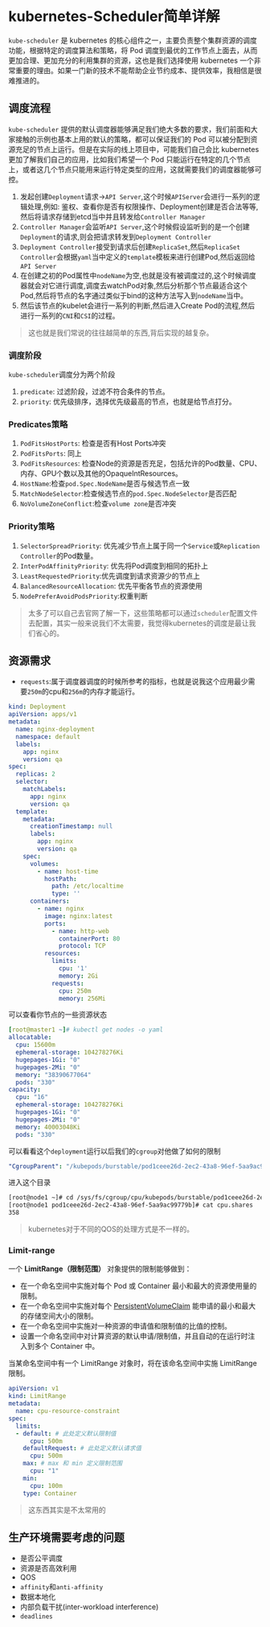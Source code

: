# kubernetes-Scheduler简单详解

`kube-scheduler` 是 kubernetes 的核心组件之一，主要负责整个集群资源的调度功能，根据特定的调度算法和策略，将 Pod 调度到最优的工作节点上面去，从而更加合理、更加充分的利用集群的资源，这也是我们选择使用 kubernetes 一个非常重要的理由。如果一门新的技术不能帮助企业节约成本、提供效率，我相信是很难推进的。

## 调度流程

`kube-scheduler` 提供的默认调度器能够满足我们绝大多数的要求，我们前面和大家接触的示例也基本上用的默认的策略，都可以保证我们的 Pod 可以被分配到资源充足的节点上运行。但是在实际的线上项目中，可能我们自己会比 kubernetes 更加了解我们自己的应用，比如我们希望一个 Pod 只能运行在特定的几个节点上，或者这几个节点只能用来运行特定类型的应用，这就需要我们的调度器能够可控。

1. 发起创建`Deployment`请求->`API Server`,这个时候`APIServer`会进行一系列的逻辑处理,例如: 鉴权、查看你是否有权限操作、Deployment创建是否合法等等,然后将请求存储到etcd当中并且转发给`Controller Manager`
2. `Controller Manager`会监听`API Server`,这个时候假设监听到的是一个创建`Deployment`的请求,则会把请求转发到`Deployment Controller`
3. `Deployment Controller`接受到请求后创建`ReplicaSet`,然后`ReplicaSet Controller`会根据`yaml`当中定义的`template`模板来进行创建Pod,然后返回给`API Server`
4. 在创建之初的Pod属性中`nodeName`为空,也就是没有被调度过的,这个时候调度器就会对它进行调度,调度去watchPod对象,然后分析那个节点最适合这个Pod,然后将节点的名字通过类似于bind的这种方法写入到`nodeName`当中。
5. 然后该节点的kubelet会进行一系列的判断,然后进入Create Pod的流程,然后进行一系列的`CNI`和`CSI`的过程。

> 这也就是我们常说的往往越简单的东西,背后实现的越复杂。

### 调度阶段

`kube-scheduler`调度分为两个阶段

1. `predicate`: 过滤阶段，过滤不符合条件的节点。
2. `priority`: 优先级排序，选择优先级最高的节点，也就是给节点打分。

### Predicates策略

1. `PodFitsHostPorts`: 检查是否有Host Ports冲突
2. `PodFitsPorts`: 同上
3. `PodFitsResources`: 检查Node的资源是否充足，包括允许的Pod数量、CPU、内存、GPU个数以及其他的OpaqueIntResources。
4. `HostName`:检查`pod.Spec.NodeName`是否与候选节点一致
5. `MatchNodeSelector`:检查候选节点的`pod.Spec.NodeSelector`是否匹配
6. `NoVolumeZoneConflict`:检查`volume zone`是否冲突

### Priority策略

1. `SelectorSpreadPriority`: 优先减少节点上属于同一个`Service`或`Replication Controller`的Pod数量。
2. `InterPodAffinityPriority`: 优先将Pod调度到相同的拓扑上
3. `LeastRequestedPriority`:优先调度到请求资源少的节点上
4. `BalancedResourceAllocation`: 优先平衡各节点的资源使用
5. `NodePreferAvoidPodsPriority`:权重判断

> 太多了可以自己去官网了解一下，这些策略都可以通过`scheduler`配置文件去配置，其实一般来说我们不太需要，我觉得kubernetes的调度是最让我们省心的。

## 资源需求

- `requests`:属于调度器调度的时候所参考的指标，也就是说我这个应用最少需要`250m`的cpu和`256m`的内存才能运行。

```yaml
kind: Deployment
apiVersion: apps/v1
metadata:
  name: nginx-deployment
  namespace: default
  labels:
    app: nginx
    version: qa
spec:
  replicas: 2
  selector:
    matchLabels:
      app: nginx
      version: qa
  template:
    metadata:
      creationTimestamp: null
      labels:
        app: nginx
        version: qa
    spec:
      volumes:
        - name: host-time
          hostPath:
            path: /etc/localtime
            type: ''
      containers:
        - name: nginx
          image: nginx:latest
          ports:
            - name: http-web
              containerPort: 80
              protocol: TCP
          resources:
            limits:
              cpu: '1'
              memory: 2Gi
            requests:
              cpu: 250m
              memory: 256Mi
```

可以查看你节点的一些资源状态

```yaml
[root@master1 ~]# kubectl get nodes -o yaml
allocatable:
  cpu: 15600m
  ephemeral-storage: 104278276Ki
  hugepages-1Gi: "0"
  hugepages-2Mi: "0"
  memory: "38390677064"
  pods: "330"
capacity:
  cpu: "16"
  ephemeral-storage: 104278276Ki
  hugepages-1Gi: "0"
  hugepages-2Mi: "0"
  memory: 40003048Ki
  pods: "330"
```

可以看看这个`deployment`运行以后我们的`cgroup`对他做了如何的限制

```yaml
"CgroupParent": "/kubepods/burstable/pod1ceee26d-2ec2-43a8-96ef-5aa9ac99779b"
```

进入这个目录

```bash
[root@node1 ~]# cd /sys/fs/cgroup/cpu/kubepods/burstable/pod1ceee26d-2ec2-43a8-96ef-5aa9ac99779b
[root@node1 pod1ceee26d-2ec2-43a8-96ef-5aa9ac99779b]# cat cpu.shares 
358
```

> kubernetes对于不同的QOS的处理方式是不一样的。

### Limit-range

一个 **LimitRange（限制范围）** 对象提供的限制能够做到：

- 在一个命名空间中实施对每个 Pod 或 Container 最小和最大的资源使用量的限制。
- 在一个命名空间中实施对每个 [PersistentVolumeClaim](https://kubernetes.io/zh-cn/docs/concepts/storage/persistent-volumes/#persistentvolumeclaims) 能申请的最小和最大的存储空间大小的限制。
- 在一个命名空间中实施对一种资源的申请值和限制值的比值的控制。
- 设置一个命名空间中对计算资源的默认申请/限制值，并且自动的在运行时注入到多个 Container 中。

当某命名空间中有一个 LimitRange 对象时，将在该命名空间中实施 LimitRange 限制。

```yaml
apiVersion: v1
kind: LimitRange
metadata:
  name: cpu-resource-constraint
spec:
  limits:
  - default: # 此处定义默认限制值
      cpu: 500m
    defaultRequest: # 此处定义默认请求值
      cpu: 500m
    max: # max 和 min 定义限制范围
      cpu: "1"
    min:
      cpu: 100m
    type: Container
```

> 这东西其实是不太常用的

## 生产环境需要考虑的问题

- 是否公平调度
- 资源是否高效利用
- QOS
- `affinity`和`anti-affinity`
- 数据本地化
- 内部负载干扰(inter-workload interference)
- `deadlines`
